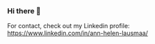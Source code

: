 ### Hi there 👋

For contact, check out my Linkedin profile:
https://www.linkedin.com/in/ann-helen-lausmaa/
